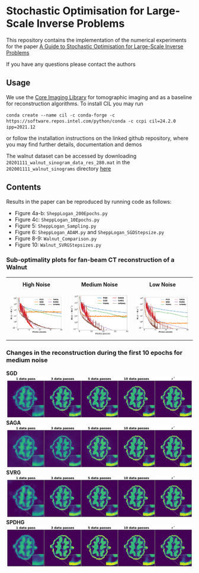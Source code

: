 # Stochastic Optimisation for Large-Scale Inverse Problems

This repository contains the implementation of the numerical experiments for the paper [A Guide to Stochastic Optimisation for Large-Scale Inverse Problems](https://arxiv.org/abs/2406.06342)

If you have any questions please contact the authors

## Usage

We use the [Core Imaging Library](https://github.com/TomographicImaging/CIL) for tomographic imaging and as a baseline for reconstruction algorithms. To install CIL you may run
```
conda create --name cil -c conda-forge -c https://software.repos.intel.com/python/conda -c ccpi cil=24.2.0 ipp=2021.12
```

or follow the installation instructions on the linked github repository, where you may find further details, documentation and demos

The walnut dataset can be accessed by downloading `20201111_walnut_sinogram_data_res_280.mat` in the `202001111_walnut_sinograms` directory [here](https://zenodo.org/records/4279549)

## Contents

Results in the paper can be reproduced by running code as follows:

* Figure 4a-b:  `SheppLogan_200Epochs.py`
* Figure 4c: `SheppLogan_10Epochs.py`
* Figure 5: `SheppLogan_Sampling.py`
* Figure 6: `SheppLogan_ADAM.py` and `SheppLogan_SGDStepsize.py`
* Figure 8-9: `Walnut_Comparison.py`
* Figure 10: `Walnut_SVRGStepsizes.py`

### Sub-optimality plots for fan-beam CT reconstruction of a Walnut
<table style="border-collapse: collapse; width: 100%;">
  <tr>
    <th style="border: none; padding: 10px; text-align: center;">High Noise</th>
    <th style="border: none; padding: 10px; text-align: center;">Medium Noise</th>
    <th style="border: none; padding: 10px; text-align: center;">Low Noise</th>
  </tr>
  <tr>
    <td style="border: none; padding: 10px; text-align: center;">
      <img src="figures/WalnutFinal_50Intensity60Subsets_40EpochsDiffYlim.png" alt="high noise" style="width: 100%;">
    </td>
    <td style="border: none; padding: 10px; text-align: center;">
      <img src="figures/WalnutFinal_250Intensity60Subsets_40EpochsDiffYlim.png" alt="medium noise" style="width: 100%;">
    </td>
    <td style="border: none; padding: 10px; text-align: center;">
      <img src="figures/WalnutFinal_5000Intensity60Subsets_40EpochsDiffYlim.png" alt="low noise" style="width: 100%;">
    </td>
  </tr>
</table>

### Changes in the reconstruction during the first 10 epochs for medium noise
**SGD**
![SGD](figures/Walnut_SGD_Intensity250_10Epochs_Reconstructions.png)
**SAGA**
![SAGA](figures/Walnut_SAGA_Intensity250_10Epochs_Reconstructions.png)
**SVRG**
![SVRG](figures/Walnut_SVRG_Intensity250_10Epochs_Reconstructions.png)
**SPDHG**
![SPDHG](figures/Walnut_SPDHG_Intensity250_10Epochs_Reconstructions.png)

